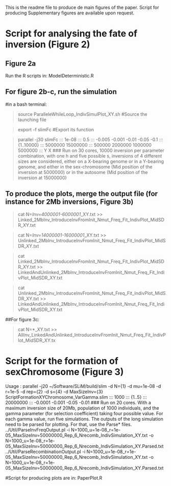 This is the readme file to produce de main figures of the paper. Script for producing Supplementary figures are available upon request.

# Script for analysing the fate of inversion (Figure 2)
## Figure 2a
 Run the R scripts in:
ModelDeterministic.R

## For figure 2b-c, run the simulation
 #in a bash terminal:
 >source ParalleleWhileLoop\_IndivSimulPlot\_XY.sh #Source the launching file

 >export -f slimFc #Export its function

 >parallel -j30 slimFc ::: 1e-08 ::: 0.5 ::: -0.005 -0.001 -0.01 -0.05 -0.1 ::: {1..10000} ::: 5000000 15000000 ::: 500000 2000000 1000000 5000000 ::: Y X ### Run on 30 cores, 10000 inversion per parameter combination, with one h and five possible s, inversions of 4 different sizes are considered, either on a X-bearing genome or in a Y-bearing genome, and either in the sex-chromosome (Mid position of the inversion at 5000000) or in the autosome (Mid position of the inversion at 15000000)
## To produce the plots, merge the output file (for instance for 2Mb inversions, Figure 3b)
 >cat N=*Inv=4000001-6000001*_XY.txt >> Linked_2MbInv_IntroduceInvFromInit_Nmut_Freq_Fit_IndivPlot_MidSDR_XY.txt

 >cat N=*Inv=14000001-16000001*_XY.txt >> Unlinked_2MbInv_IntroduceInvFromInit_Nmut_Freq_Fit_IndivPlot_MidSDR_XY.txt

 >cat Linked_2MbInv_IntroduceInvFromInit_Nmut_Freq_Fit_IndivPlot_MidSDR_XY.txt >> LinkedAndUnlinked_2MbInv_IntroduceInvFromInit_Nmut_Freq_Fit_IndivPlot_MidSDR_XY.txt

 >cat Unlinked_2MbInv_IntroduceInvFromInit_Nmut_Freq_Fit_IndivPlot_MidSDR_XY.txt >> LinkedAndUnlinked_2MbInv_IntroduceInvFromInit_Nmut_Freq_Fit_IndivPlot_MidSDR_XY.txt

 ##For figure 3c:

 >cat N=*_XY.txt >> AllInv_LinkedAndUnlinked_IntroduceInvFromInit_Nmut_Freq_Fit_IndivPlot_MidSDR_XY.tx

# Script for the formation of sexChromosome (Figure 3)
Usage :
parallel -j20 ~/Software/SLiM/build/slim -d N={1} -d mu=1e-08  -d r=1e-5 -d rep={2} -d s={4} -d MaxSizeInv={3} ScriptFormationXYChromosome_VarGamma.slim  ::: 1000 ::: {1..5} ::: 20000000  :::  -0.0001 -0.001 -0.05 -0.01 ### Run on 20 cores. With a maximum inversion size of 20Mb, population of 1000 individuals, and the gamma parameter (for selection coefficient) taking four possible value. For each gamma value, run five simulations. 
The outputs of the long simulation need to be parsed for plotting. For that, use the Parse* files.
../Util/ParseInvFreqOutput.pl -i N=1000_u=1e-08_r=1e-05_MaxSizeInv=50000000_Rep_6_Nrecomb_IndivSimulation_XY.txt -o N=1000_u=1e-08_r=1e-05_MaxSizeInv=50000000_Rep_6_Nrecomb_IndivSimulation_XY.Parsed.txt
../Util/ParseRecombinationOutput.pl -i N=1000_u=1e-08_r=1e-05_MaxSizeInv=50000000_Rep_6_Nrecomb_IndivSimulation_XY.txt -o N=1000_u=1e-08_r=1e-05_MaxSizeInv=50000000_Rep_6_Nrecomb_IndivSimulation_XY.Parsed.txt

#Script for producing plots are in: 
PaperPlot.R
